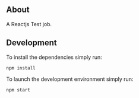 
## About

A Reactjs Test job.


## Development

To install the dependencies simply run:

```
npm install
```

To launch the development environment simply run:

```
npm start
```
##
